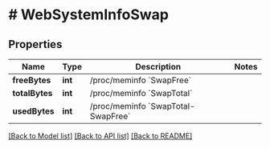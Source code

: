 # # WebSystemInfoSwap

## Properties

Name | Type | Description | Notes
------------ | ------------- | ------------- | -------------
**freeBytes** | **int** | /proc/meminfo &#x60;SwapFree&#x60; |
**totalBytes** | **int** | /proc/meminfo &#x60;SwapTotal&#x60; |
**usedBytes** | **int** | /proc/meminfo &#x60;SwapTotal-SwapFree&#x60; |

[[Back to Model list]](../../README.md#models) [[Back to API list]](../../README.md#endpoints) [[Back to README]](../../README.md)
